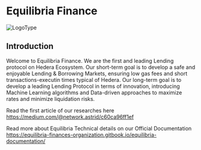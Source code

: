 <h1>Equilibria Finance</h1>

![LogoType](https://github.com/equilibria-finance/equilibria-finance/assets/128416370/49b36628-8b54-4305-a6aa-531d617bd93a)

<h2>Introduction</h2>
Welcome to Equilibria Finance. We are the first and leading Lending protocol on Hedera Ecosystem.
Our short-term goal is to develop a safe and enjoyable Lending & Borrowing Markets, ensuring low gas fees and short transactions-executin times typical of Hedera.
Our long-term goal is to develop a leading Lending Protocol in terms of innovation, introducing Machine Learning algorithms and Data-driven approaches to maximize rates and minimize liquidation risks.

Read the first article of our researches here
https://medium.com/@network.astrid/c60ca96ff1ef

Read more about Equilibria Technical details on our Official Documentation
https://equilibria-finances-organization.gitbook.io/equilibria-documentation/


